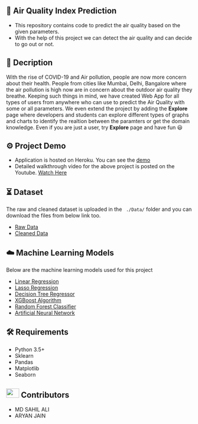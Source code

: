 ## :open_file_folder:  Air Quality Index Prediction
- This repository contains code to predict the air quality based on the given parameters.
- With the help of this project we can detect the air quality and can decide to go out or not.

## :memo: Decription
With the rise of COVID-19 and Air pollution, people are now more concern about their health. People from cities like Mumbai, Delhi, Bangalore where the air pollution is high now are in concern about the outdoor air quality they breathe. Keeping such things in mind, we have created Web App for all types of users from anywhere who can use to predict the Air Quality with some or all parameters. We even extend the project by adding the **Explore** page where developers and students can explore different types of graphs and charts to identify the realtion between the paramters or get the domain knowledge. Even if you are just a user, try **Explore** page and have fun :smiley: 

## :gear: Project Demo
- Application is hosted on Heroku. You can see the [demo](https://predictairqualityindex.herokuapp.com/)
- Detailed walkthrough video for the above project is posted on the Youtube. [Watch Here](https://youtu.be/1xGruo0jSlU)

## :hourglass_flowing_sand: Dataset
The raw and cleaned dataset is uploaded in the ``` ./Data/``` folder and you can download the files from below link too.
- [Raw Data](https://github.com/noor12401/Projects/blob/main/AQI/Data/city_hour.csv)
- [Cleaned Data](https://github.com/noor12401/Projects/blob/main/AQI/Data/final_data.csv)

## :cloud: Machine Learning Models
Below are the machine learning models used for this project
- [Linear Regression](https://github.com/noor12401/Projects/blob/main/AQI/model/2.%20Implementing%20Linear%20and%20Lasso%20Regression.ipynb)
- [Lasso Regression](https://github.com/noor12401/Projects/blob/main/AQI/models/2.%20Implementing%20Linear%20and%20Lasso%20Regression.ipynb)
- [Decision Tree Regressor](https://github.com/noor12401/Projects/blob/main/AQI/models/3.%20Implementing%20Decision%20Tree.ipynb)
- [XGBoost Algorithm](https://github.com/noor12401/Projects/blob/main/AQI/models/4.%20Implementing%20XGBoost%20for%20Regression.ipynb)
- [Random Forest Classifier](https://github.com/noor12401/Projects/blob/main/AQI/models/6.%20Implementing%20Random%20Forest%20Classifier%20(Part%202).ipynb)
- [Artificial Neural Network](https://github.com/noor12401/Projects/blob/main/AQI/models/7.%20Implementing%20ANN.ipynb)

## :hammer_and_wrench: Requirements
- Python 3.5+
- Sklearn
- Pandas
- Matplotlib
- Seaborn

## <img src="https://raw.githubusercontent.com/TheDudeThatCode/TheDudeThatCode/master/Assets/Developer.gif" width=35 height=25> Contributors
- MD SAHIL ALI
- ARYAN JAIN
